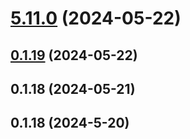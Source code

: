 # [5.11.0](https://github.com/jilarganti/arvis/compare/media@0.1.19...media@5.11.0) (2024-05-22)



## [0.1.19](https://github.com/jilarganti/arvis/compare/media@0.1.18...media@0.1.19) (2024-05-22)



## 0.1.18 (2024-05-21)



## 0.1.18 (2024-5-20)



